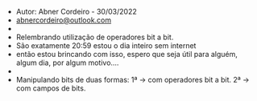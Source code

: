 
* Autor: Abner Cordeiro - 30/03/2022
*   abnercordeiro@outlook.com
* 
* Relembrando utilização de operadores bit a bit.
* São exatamente 20:59 estou o dia inteiro sem internet
* então estou brincando com isso, espero que seja útil para alguém, algum dia, por algum motivo....
* 
* Manipulando bits de duas formas:
    1ª -> com operadores bit a bit.
    2ª -> com campos de bits.


